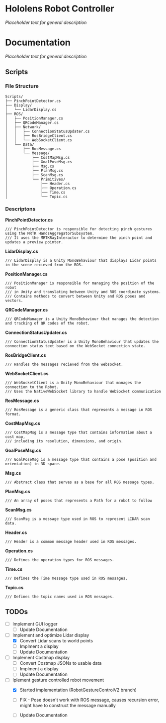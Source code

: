 # Hololens Robot Controller

*Placeholder text for general description*

# Documentation

*Placeholder text for general description*

## Scripts

### File Structure

	Scripts/
	├── PinchPointDetector.cs
	├── Display/
	│   └── LidarDisplay.cs
	├── ROS/
	│   ├── PositionManager.cs
	│   ├── QRCodeManager.cs
	│   ├── Network/
	│   │   ├── ConnectionStatusUpdater.cs
	│   │   ├── RosBridgeClient.cs
	│   │   └── WebSocketClient.cs
	│   └── Data/
	│       ├── RosMessage.cs
	│       └── Message/
	│           ├── CostMapMsg.cs
	│           ├── GoalPoseMsg.cs
	│           ├── Msg.cs
	│           ├── PlanMsg.cs
	│           ├── ScanMsg.cs
	│           └── Primitives/
	│               ├── Header.cs
	│               ├── Operation.cs
	│               ├── Time.cs
	│               └── Topic.cs

### Descriptons

**PinchPointDetector.cs**

	/// PinchPointDetector is responsible for detecting pinch gestures using the MRTK HandsAggregatorSubsystem.
	/// It uses the MRTKRayInteractor to determine the pinch point and updates a preview pointer.

**LidarDisplay.cs**

    /// LidarDisplay is a Unity MonoBehaviour that displays Lidar points in the scene recieved from the ROS.

**PositionManager.cs**

	/// PositionManager is responsible for managing the position of the robot 
 	/// in Unity and translating between Unity and ROS coordinate systems.
	/// Contains methods to convert between Unity and ROS poses and vectors.

**QRCodeManager.cs**

	/// QRCodeManager is a Unity MonoBehaviour that manages the detection and tracking of QR codes of the robot.

**ConnectionStatusUpdater.cs**

	/// ConnectionStatusUpdater is a Unity MonoBehaviour that updates the connection status text based on the WebSocket connection state.

**RosBridgeClient.cs**

    /// Handles the messages recieved from the websocket.

**WebSocketClient.cs**

    /// WebSocketClient is a Unity MonoBehaviour that manages the connection to the Robot.
    /// Uses the NativeWebSocket library to handle WebSocket communication

**RosMessage.cs**

    /// RosMessage is a generic class that represents a message in ROS format.

**CostMapMsg.cs**

    /// CostMapMsg is a message type that contains information about a cost map,
    /// including its resolution, dimensions, and origin.

**GoalPoseMsg.cs**

    /// GoalPoseMsg is a message type that contains a pose (position and orientation) in 3D space.

**Msg.cs**

    /// Abstract class that serves as a base for all ROS message types.

**PlanMsg.cs**

    /// An array of poses that represents a Path for a robot to follow

**ScanMsg.cs** 

    /// ScanMsg is a message type used in ROS to represent LIDAR scan data.

**Header.cs**
   
    /// Header is a common message header used in ROS messages.

**Operation.cs**


    /// Defines the operation types for ROS messages.

**Time.cs**

	/// Defines the Time message type used in ROS messages.

**Topic.cs**

    /// Defines the topic names used in ROS messages.
 
## TODOs
 - [ ] Implement GUI logger
	 - [ ] Update Documentation
 - [ ] Implement and optimize Lidar display
	 - [x] Convert Lidar scans to world points
	 - [ ] Implment a display
	 - [ ] Update Documentation
 - [ ] Implement Costmap display
	 - [ ] Convert Costmap JSONs to usable data
	 - [ ] Implment a display
	 - [ ] Update Documentation
 - [ ] Iplement gesture controlled robot movement
 	 - [x] Started implementation (RobotGestureControlV2 branch)
 	 - [ ] FIX - Pose doesn't work with ROS message, causes recursion error, might have to construct the message manually
	 - [ ] Update Documentation

